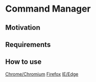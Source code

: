# Command Manager

## Motivation

## Requirements

## How to use
[Chrome/Chromium](https://chromewebstore.google.com/detail/external-application-laun/bifmfjgpgndemajpeeoiopbeilbaifdo?pli=1)
[Firefox](https://addons.mozilla.org/en-US/firefox/addon/external-application/)
[IE/Edge](https://support.mozilla.org/en-US/kb/how-install-firefox-windows)
